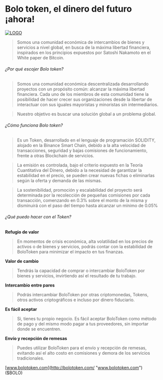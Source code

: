 # Bolo token, el dinero del futuro ¡ahora!

[![LOGO](https://github.com/BoloToken/BoloToken/tree/main/logos "LOGO")](https://github.com/BoloToken/BoloToken/blob/main/logos/BoloToken.jpg "LOGO")

> Somos una comunidad económica de intercambios de bienes y servicios a nivel global, en busca de la máxima libertad financiera, inspirados en los principios expuestos por Satoshi Nakamoto en el White paper de Bitcoin.

###### ¿Por qué escojer Bolo token?
> Somos una comunidad económica descentralizada desarrollando proyectos con un propósito común: alcanzar la máxima libertad financiera. Cada uno de los miembros de esta comunidad tiene la posibilidad de hacer crecer sus organizaciones desde la libertar de interactuar con sus iguales mayoristas y minoristas sin intermediarios.

> Nuestro objetivo es buscar una solución global a un problema global.

###### ¿Cómo funciona Bolo token?

> Es un Token, desarrollado en el lenguaje de programación SOLIDITY, alojado en la Binance Smart Chain, debido a la alta velocidad de transacciones, seguridad y bajas comisiones de funcionamiento, frente a otras Blockchain de servicios.

> La emisión es controlada, bajo el criterio expuesto en la Teoría Cuantitativa del Dinero, debido a la necesidad de garantizar la estabilidad en el precio, se pueden crear nuevas fichas o eliminarlas según la oferta y demanda de las mismas.

> La sostenibilidad, promoción y escalabilidad del proyecto será determinada por la recolección de pequeñas comisiones por cada transacción, comenzando en 0.3% sobre el monto de la misma y disminuirá con el paso del tiempo hasta alcanzar un mínimo de 0.05%

###### ¿Qué puedo hacer con el Token?
**Refugio de valor**
> En momentos de crisis económica, alta volatilidad en los precios de activos o de bienes y servicios, podrás contar con la estabilidad de BoloToken para minimizar el impacto en tus finanzas.

**Valor de cambio**
> Tendrás la capacidad de comprar o intercambiar BoloToken por bienes y servicios, invirtiendo así el resultado de tu trabajo.

**Intercambio entre pares**
> Podrás intercambiar BoloToken por otras criptomonedas, Tokens, otros activos criptográficos e incluso por dinero fiduciario.

**Es fácil aceptar**
> Si, tienes tu propio negocio. Es fácil aceptar BoloToken como método de pago y del mismo modo pagar a tus proveedores, sin importar donde se encuentren.

**Envío y recepción de remesas**
> Puedes utilizar BoloToken para el envío y recepción de remesas, evitando así el alto costo en comisiones y demora de los servicios tradicionales.

[www.bolotoken.com](http://bolotoken.com/ "www.bolotoken.com")
($BOLO)